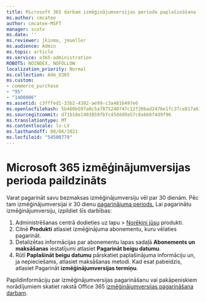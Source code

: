 ```yaml
---
title: Microsoft 365 darbam izmēģinājumversijas perioda paplašināšana
ms.author: cmcatee
author: cmcatee-MSFT
manager: scotv
ms.date: ''
ms.reviewer: jkinma, jmueller
ms.audience: Admin
ms.topic: article
ms.service: o365-administration
ROBOTS: NOINDEX, NOFOLLOW
localization_priority: Normal
ms.collection: Adm_O365
ms.custom:
- commerce_purchase
- "95"
- "1400006"
ms.assetid: c3fffed1-33b2-4382-ae99-c3a4816497e6
ms.openlocfilehash: 5b460b597a0c5a7875240747c12f20bad2476e1fc37ce817a61e332cc404f9ac
ms.sourcegitcommit: d71b18e1403859fbfc45ddd9a57c8ab68f4d9f96
ms.translationtype: MT
ms.contentlocale: lv-LV
ms.lasthandoff: 08/06/2021
ms.locfileid: "54500779"
---
```

# <a name="extend-your-trial-for-microsoft-365-for-business"></a>Microsoft 365 izmēģinājumversijas perioda paildzināts

Varat pagarināt savu bezmaksas izmēģinājumversiju vēl par 30 dienām. Pēc tam izmēģinājumversijai ir 30 dienu [pagarinājuma periods.](/alchemyinsights/grace-period-for-microsoft-365-free-trial) Lai pagarinātu izmēģinājumversiju, izpildiet šīs darbības:
  
1. Administrēšanas centrā dodieties  uz lapu \> [Norēķini jūsu](https://go.microsoft.com/fwlink/p/?linkid=842054) produkti.
2. Cilnē **Produkti** atlasiet izmēģinājuma abonementu, kuru vēlaties pagarināt.
3. Detalizētas informācijas par abonementu lapas sadaļā **Abonements un maksāšanas** iestatījumi atlasiet **Pagarināt beigu datumu**.
4. Rūtī **Paplašināt beigu datumu** pārskatiet paplašinājuma informāciju un, ja nepieciešams, atlasiet maksāšanas metodi. Kad esat pabeidzis, atlasiet Pagarināt **izmēģinājumversijas termiņu**.

Papildinformāciju par izmēģinājumversijas pagarināšanu vai pakāpeniskiem norādījumiem skatiet rakstā Office 365 [izmēģinājumversijas pagarināšana darbam](/microsoft-365/commerce/extend-your-trial).